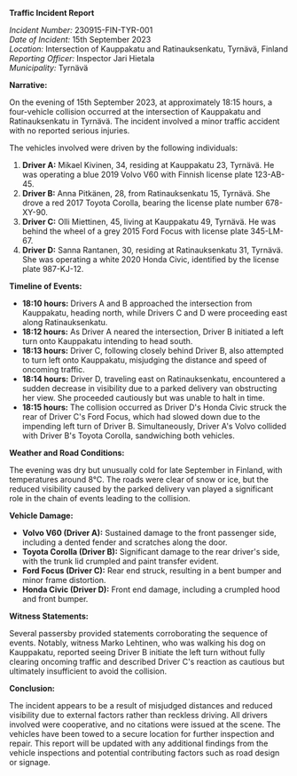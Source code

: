 **Traffic Incident Report**

*Incident Number:* 230915-FIN-TYR-001  
*Date of Incident:* 15th September 2023  
*Location:* Intersection of Kauppakatu and Ratinauksenkatu, Tyrnävä, Finland  
*Reporting Officer:* Inspector Jari Hietala  
*Municipality:* Tyrnävä  

**Narrative:**

On the evening of 15th September 2023, at approximately 18:15 hours, a four-vehicle collision occurred at the intersection of Kauppakatu and Ratinauksenkatu in Tyrnävä. The incident involved a minor traffic accident with no reported serious injuries.

The vehicles involved were driven by the following individuals:

1. **Driver A:** Mikael Kivinen, 34, residing at Kauppakatu 23, Tyrnävä. He was operating a blue 2019 Volvo V60 with Finnish license plate 123-AB-45.
2. **Driver B:** Anna Pitkänen, 28, from Ratinauksenkatu 15, Tyrnävä. She drove a red 2017 Toyota Corolla, bearing the license plate number 678-XY-90.
3. **Driver C:** Olli Miettinen, 45, living at Kauppakatu 49, Tyrnävä. He was behind the wheel of a grey 2015 Ford Focus with license plate 345-LM-67.
4. **Driver D:** Sanna Rantanen, 30, residing at Ratinauksenkatu 31, Tyrnävä. She was operating a white 2020 Honda Civic, identified by the license plate 987-KJ-12.

**Timeline of Events:**

- **18:10 hours:** Drivers A and B approached the intersection from Kauppakatu, heading north, while Drivers C and D were proceeding east along Ratinauksenkatu.
- **18:12 hours:** As Driver A neared the intersection, Driver B initiated a left turn onto Kauppakatu intending to head south.
- **18:13 hours:** Driver C, following closely behind Driver B, also attempted to turn left onto Kauppakatu, misjudging the distance and speed of oncoming traffic.
- **18:14 hours:** Driver D, traveling east on Ratinauksenkatu, encountered a sudden decrease in visibility due to a parked delivery van obstructing her view. She proceeded cautiously but was unable to halt in time.
- **18:15 hours:** The collision occurred as Driver D's Honda Civic struck the rear of Driver C's Ford Focus, which had slowed down due to the impending left turn of Driver B. Simultaneously, Driver A's Volvo collided with Driver B's Toyota Corolla, sandwiching both vehicles.

**Weather and Road Conditions:**

The evening was dry but unusually cold for late September in Finland, with temperatures around 8°C. The roads were clear of snow or ice, but the reduced visibility caused by the parked delivery van played a significant role in the chain of events leading to the collision.

**Vehicle Damage:**

- **Volvo V60 (Driver A):** Sustained damage to the front passenger side, including a dented fender and scratches along the door.
- **Toyota Corolla (Driver B):** Significant damage to the rear driver's side, with the trunk lid crumpled and paint transfer evident.
- **Ford Focus (Driver C):** Rear end struck, resulting in a bent bumper and minor frame distortion.
- **Honda Civic (Driver D):** Front end damage, including a crumpled hood and front bumper.

**Witness Statements:**

Several passersby provided statements corroborating the sequence of events. Notably, witness Marko Lehtinen, who was walking his dog on Kauppakatu, reported seeing Driver B initiate the left turn without fully clearing oncoming traffic and described Driver C's reaction as cautious but ultimately insufficient to avoid the collision.

**Conclusion:**

The incident appears to be a result of misjudged distances and reduced visibility due to external factors rather than reckless driving. All drivers involved were cooperative, and no citations were issued at the scene. The vehicles have been towed to a secure location for further inspection and repair. This report will be updated with any additional findings from the vehicle inspections and potential contributing factors such as road design or signage.